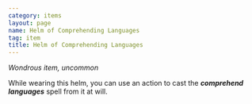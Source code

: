 ```yaml
---
category: items
layout: page
name: Helm of Comprehending Languages 
tag: item
title: Helm of Comprehending Languages 
---
```


_Wondrous item, uncommon_ 

While wearing this helm, you can use an action to cast the **_comprehend languages_** spell from it at will. 
